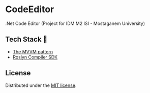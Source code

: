 # CodeEditor
.Net Code Editor (Project for IDM M2 ISI - Mostaganem University)

## Tech Stack :rocket:
* [The MVVM pattern](https://learn.microsoft.com/en-us/dotnet/architecture/maui/mvvm)
* [Roslyn Compiler SDK](https://learn.microsoft.com/en-us/dotnet/csharp/roslyn-sdk/)

## License

Distributed under the [MIT license](https://github.com/aminebenhebba/CodeEditor/blob/main/LICENSE).
